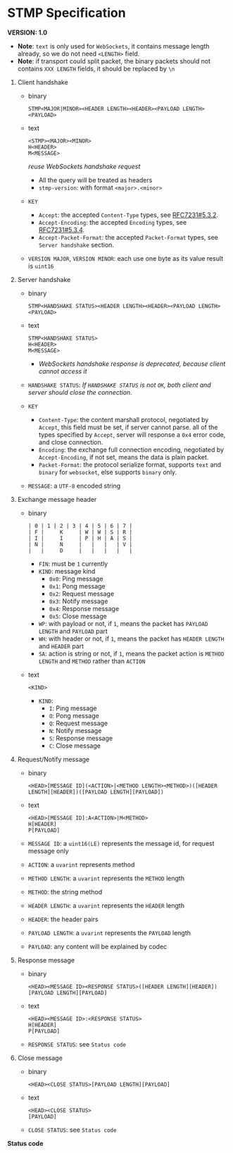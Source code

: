 # STMP Specification

**VERSION: 1.0**

- **Note**: `text` is only used for `WebSockets`, it contains message length already, so we do not need `<LENGTH>` field.
- **Note**: if transport could split packet, the binary packets should not contains `XXX LENGTH` fields, it should be replaced by `\n`

1. Client handshake

   - binary

     ```text
     STMP<MAJOR|MINOR><HEADER LENGTH><HEADER><PAYLOAD LENGTH><PAYLOAD>
     ```

   - text
   
     ```text
     <STMP><MAJOR><MINOR>
     H<HEADER>
     M<MESSAGE>
     ```

     _reuse WebSockets handshake request_

     - All the query will be treated as headers
     - `stmp-version`: with format `<major>.<minor>`

   - `KEY`

     - `Accept`: the accepted `Content-Type` types, see [RFC7231#5.3.2](https://tools.ietf.org/html/rfc7231#section-5.3.2).
     - `Accept-Encoding`: the accepted `Encoding` types, see [RFC7231#5.3.4](https://tools.ietf.org/html/rfc7231#section-5.3.2).
     - `Accept-Packet-Format`: the accepted `Packet-Format` types, see `Server handshake` section.

   - `VERSION MAJOR`, `VERSION MINOR`: each use one byte as its value result is `uint16`

2. Server handshake

   - binary

     ```text
     STMP<HANDSHAKE STATUS><HEADER LENGTH><HEADER><PAYLOAD LENGTH><PAYLOAD>
     ```

   - text

     ```text
     STMP<HANDSHAKE STATUS>
     H<HEADER>
     M<MESSAGE>
     ```

     - _WebSockets handshake response is deprecated, because client cannot access it_

   - `HANDSHAKE STATUS`: _If `HANDSHAKE STATUS` is not `OK`, both client and server should close the connection._

   - `KEY`

     - `Content-Type`: the content marshall protocol, negotiated by `Accept`, this field must be set, if server cannot parse.
       all of the types specified by `Accept`, server will response a `0x4` error code, and close connection.
     - `Encoding`: the exchange full connection encoding, negotiated by `Accept-Encoding`, if not set, means the data is plain packet.
     - `Packet-Format`: the protocol serialize format, supports `text` and `binary` for `websocket`, else supports `binary` only.

   - `MESSAGE`: a `UTF-8` encoded string

3. Exchange message header

   - binary

     ```text
     | 0 | 1 | 2 | 3 | 4 | 5 | 6 | 7 |
     | F |     K     | W | W | S | R |
     | I |     I     | P | H | A | S |
     | N |     N     |   |   |   | V |
     |   |     D     |   |   |   |   |
     ```

     - `FIN`: must be `1` currently
     - `KIND`: message kind
       - `0x0`: Ping message
       - `0x1`: Pong message
       - `0x2`: Request message
       - `0x3`: Notify message
       - `0x4`: Response message
       - `0x5`: Close message
     - `WP`: with payload or not, if `1`, means the packet has `PAYLOAD LENGTH` and `PAYLOAD` part
     - `WH`: with header or not, if `1`, means the packet has `HEADER LENGTH` and `HEADER` part
     - `SA`: action is string or not, if `1`, means the packet action is `METHOD LENGTH` and `METHOD` rather than `ACTION`

   - text

     ```text
     <KIND>
     ```

     - `KIND`:
         - `I`: Ping message
         - `O`: Pong message
         - `Q`: Request message
         - `N`: Notify message
         - `S`: Response message
         - `C`: Close message

4. Request/Notify message

   - binary

     ```text
     <HEAD>[MESSAGE ID](<ACTION>|<METHOD LENGTH><METHOD>)([HEADER LENGTH][HEADER])([PAYLOAD LENGTH][PAYLOAD])
     ```

   - text

     ```text
     <HEAD>[MESSAGE ID]:A<ACTION>|M<METHOD>
     H[HEADER]
     P[PAYLOAD]
     ```

   - `MESSAGE ID`: a `uint16(LE)` represents the message id, for request message only
   - `ACTION`: a `uvarint` represents method
   - `METHOD LENGTH`: a `uvarint` represents the `METHOD` length
   - `METHOD`: the string method
   - `HEADER LENGTH`: a `uvarint` represents the `HEADER` length
   - `HEADER`: the header pairs
   - `PAYLOAD LENGTH`: a `uvarint` represents the `PAYLOAD` length
   - `PAYLOAD`: any content will be explained by codec

5. Response message

   - binary

     ```text
     <HEAD><MESSAGE ID><RESPONSE STATUS>([HEADER LENGTH][HEADER])[PAYLOAD LENGTH][PAYLOAD]
     ```

   - text

     ```text
     <HEAD><MESSAGE ID>:<RESPONSE STATUS>
     H[HEADER]
     P[PAYLOAD]
     ```

   - `RESPONSE STATUS`: see `Status code`

6. Close message

   - binary

     ```text
     <HEAD><CLOSE STATUS>[PAYLOAD LENGTH][PAYLOAD]
     ```
   
   - text
   
     ```text
     <HEAD><CLOSE STATUS>
     [PAYLOAD]
     ```

   - `CLOSE STATUS`: see `Status code`

**Status code**
